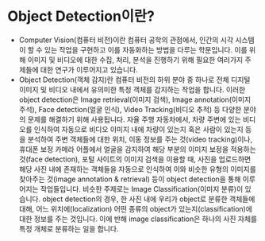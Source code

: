 # Object Detection이란?
- Computer Vision(컴퓨터 비전)이란 컴퓨터 공학의 관점에서, 인간의 시각 시스템이 할 수 있는 작업을 구현하고 이를 자동화하는 방법을 다루는 학문입니다. 이를 위해 이미지 및 비디오에 대한 수집, 처리, 분석을 진행하기 위해 필요한 여러가지 주제들에 대한 연구가 이루어지고 있습니다.
- Object Detection(객체 감지)란 컴퓨터 비전의 하위 분야 중 하나로 전체 디지털 이미지 및 비디오 내에서 유의미한 특정 객체를 감지하는 작업을 합니다. 이러한 object detection은 Image retrieval(이미지 검색), Image annotation(이미지 주석), Face detection(얼굴 인식), Video Tracking(비디오 추적) 등 다양한 분야의 문제를 해결하기 위해 사용됩니다.
자율 주행 자동차에서, 차량 주변에 있는 비디오를 인식하여 자동으로 비디오 이미지 내에 차량이 있는지 혹은 사람이 있는지 등을 분석하여 주변 객체들에 대한 위치, 이동 정보를 주는 것(video tracking)이나, 휴대폰 보정 카메라 어플에서 얼굴을 감지하여 해당 부분의 이미지 보정을 적용하는 것(face detection), 포털 사이트의 이미지 검색을 이용할 때, 사진을 업로드하면 해당 사진 내에 존재하는 객체들을 자동으로 인식하여 이와 비슷한 유형의 이미지를 찾아주는 것(image annotation & retrieval) 등이 object detection을 통해 이루어지는 작업들입니다.
비슷한 주제로는 Image Classification(이미지 분류)이 있습니다. object detection의 경우, 한 사진 내에 우리가 object로 분류한 객체들에 대해, 어느 위치에(localization) 어떤 종류의 object가 있는지(classification)에 대한 정보를 주는 것입니다. 이에 반해 image classification은 하나의 사진 자체를 특정 개체로 분류하는 일을 합니다.

